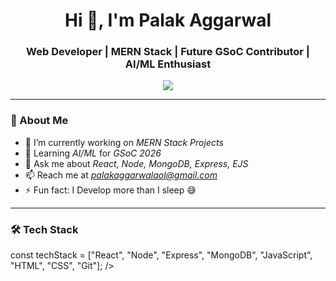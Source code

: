 <h1 align="center">Hi 👋, I'm Palak Aggarwal</h1>
<h3 align="center">Web Developer | MERN Stack | Future GSoC Contributor | AI/ML Enthusiast</h3>

<p align="center">
  <img src="https://readme-typing-svg.herokuapp.com/?lines=Full+Stack+Web+Developer;React.js+%7C+Node.js+%7C+MongoDB;Open+Source+Contributor;Lifelong+Learner&center=true&width=500&height=45">
</p>

---

### 🧠 About Me

- 🔭 I’m currently working on *MERN Stack Projects*
- 🌱 Learning *AI/ML* for *GSoC 2026*
- 💬 Ask me about *React, Node, MongoDB, Express, EJS*
- 📫 Reach me at *[palakaggarwalaol@gmail.com](mailto:palakaggarwalaol@gmail.com)*  
- ⚡ Fun fact: I Develop more than I sleep 😅

---

### 🛠 Tech Stack

<javascript>
const techStack = ["React", "Node", "Express", "MongoDB", "JavaScript", "HTML", "CSS", "Git"]; />
